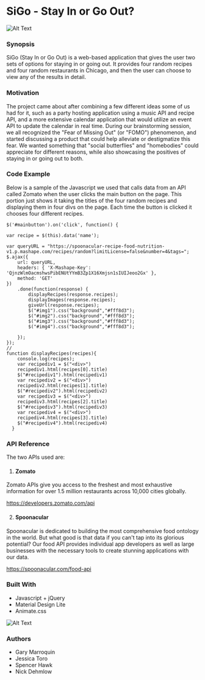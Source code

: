 # SiGo - Stay In or Go Out?


![Alt Text](assets/images/previewimage.png)


### Synopsis

SiGo (Stay In or Go Out) is a web-based application that gives the user two sets of options for staying in or going out.  It provides four random recipes and four random restaurants in Chicago, and then the user can choose to view any of the results in detail.  


### Motivation

The project came about after combining a few different ideas some of us had for it, such as a party hosting application using a music API and recipe API, and a more extensive calendar application that would utilize an event API to update the calendar in real time.   During our brainstorming session, we all recognized the "Fear of Missing Out" (or "FOMO") phenomenon, and started discussing a product that could help alleviate or destigmatize this fear.  We wanted something that "social butterflies" and "homebodies" could appreciate for different reasons, while also showcasing the positives of staying in or going out to both.        

### Code Example

Below is a sample of the Javascript we used that calls data from an API called Zomato when the user clicks the main button on the page.  This portion just shows it taking the titles of the four random recipes and displaying them in four divs on the page.  Each time the button is clicked it chooses four different recipes.

    $('#mainbutton').on('click', function() {

    var recipe = $(this).data('name');

    var queryURL = "https://spoonacular-recipe-food-nutrition-v1.p.mashape.com/recipes/random?limitLicense=false&number=4&tags=";
    $.ajax({
        url: queryURL,
        headers: { 'X-Mashape-Key': 'QjnzWlmOacmshwsPibENUtYYmB3Zp1X16Xmjsn1sIUIJeoo2Gx' },
        method: 'GET'
    })
        .done(function(response) {
            displayRecipes(response.recipes);
            displayImages(response.recipes);
            giveUrl(response.recipes);
            $("#img1").css("background","#fff8d3");
            $("#img2").css("background","#fff8d3");
            $("#img3").css("background","#fff8d3");
            $("#img4").css("background","#fff8d3");
            
        });
    });
    //
    function displayRecipes(recipes){
        console.log(recipes);
        var recipediv1 = $("<div>") 
        recipediv1.html(recipes[0].title)
        $("#recipediv1").html(recipediv1)
        var recipediv2 = $("<div>") 
        recipediv2.html(recipes[1].title)
        $("#recipediv2").html(recipediv2)
        var recipediv3 = $("<div>") 
        recipediv3.html(recipes[2].title)
        $("#recipediv3").html(recipediv3)
        var recipediv4 = $("<div>") 
        recipediv4.html(recipes[3].title)
        $("#recipediv4").html(recipediv4)
      }



### API Reference

The two APIs used are:

1. #### Zomato
Zomato APIs give you access to the freshest and most exhaustive information for over 1.5 million restaurants across 10,000 cities globally.

https://developers.zomato.com/api

2. #### Spoonacular
Spoonacular is dedicated to building the most comprehensive food ontology in the world. But what good is that data if you can't tap into its glorious potential? Our food API provides individual app developers as well as large businesses with the necessary tools to create stunning applications with our data.

https://spoonacular.com/food-api


### Built With

* Javascript + jQuery
* Material Design Lite
* Animate.css

![Alt Text](assets/images/mdimage.png)

### Authors

* Gary Marroquin
* Jessica Toro
* Spencer Hawk
* Nick Dehmlow 



